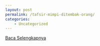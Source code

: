 ```yaml
---
layout: post
permalink: /tafsir-mimpi-ditembak-orang/
categories:
    - Uncategorized
---
```


[Baca Selengkapnya](/10)
